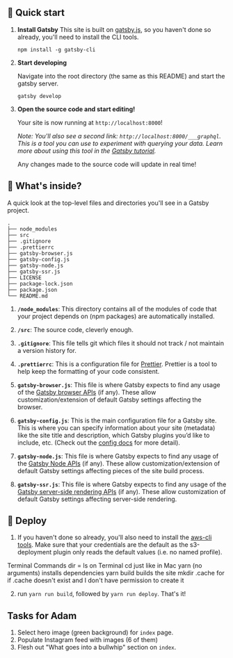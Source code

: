 ## 🚀 Quick start

1.  **Install Gatsby**
    This site is built on [gatsby.js](https://www.gatsbyjs.org/), so you haven't done so already, you'll need to install the CLI tools.

    ```shell
    npm install -g gatsby-cli
    ```

2.  **Start developing**

    Navigate into the root directory (the same as this README) and start the gatsby server.

    ```shell
    gatsby develop
    ```

3.  **Open the source code and start editing!**

    Your site is now running at `http://localhost:8000`!

    _Note: You'll also see a second link: _`http://localhost:8000/___graphql`_. This is a tool you can use to experiment with querying your data. Learn more about using this tool in the [Gatsby tutorial](https://www.gatsbyjs.org/tutorial/part-five/#introducing-graphiql)._

    Any changes made to the source code will update in real time!

## 🧐 What's inside?

A quick look at the top-level files and directories you'll see in a Gatsby project.

    .
    ├── node_modules
    ├── src
    ├── .gitignore
    ├── .prettierrc
    ├── gatsby-browser.js
    ├── gatsby-config.js
    ├── gatsby-node.js
    ├── gatsby-ssr.js
    ├── LICENSE
    ├── package-lock.json
    ├── package.json
    └── README.md

1.  **`/node_modules`**: This directory contains all of the modules of code that your project depends on (npm packages) are automatically installed.

2.  **`/src`**: The source code, cleverly enough.

3.  **`.gitignore`**: This file tells git which files it should not track / not maintain a version history for.

4.  **`.prettierrc`**: This is a configuration file for [Prettier](https://prettier.io/). Prettier is a tool to help keep the formatting of your code consistent.

5.  **`gatsby-browser.js`**: This file is where Gatsby expects to find any usage of the [Gatsby browser APIs](https://www.gatsbyjs.org/docs/browser-apis/) (if any). These allow customization/extension of default Gatsby settings affecting the browser.

6.  **`gatsby-config.js`**: This is the main configuration file for a Gatsby site. This is where you can specify information about your site (metadata) like the site title and description, which Gatsby plugins you’d like to include, etc. (Check out the [config docs](https://www.gatsbyjs.org/docs/gatsby-config/) for more detail).

7.  **`gatsby-node.js`**: This file is where Gatsby expects to find any usage of the [Gatsby Node APIs](https://www.gatsbyjs.org/docs/node-apis/) (if any). These allow customization/extension of default Gatsby settings affecting pieces of the site build process.

8.  **`gatsby-ssr.js`**: This file is where Gatsby expects to find any usage of the [Gatsby server-side rendering APIs](https://www.gatsbyjs.org/docs/ssr-apis/) (if any). These allow customization of default Gatsby settings affecting server-side rendering.

## 💫 Deploy

1. If you haven't done so already, you'll also need to install the [aws-cli tools](https://docs.aws.amazon.com/cli/latest/userguide/install-cliv2.html). Make sure that your credentials are the default as the s3-deployment plugin only reads the default values (i.e. no named profile).

Terminal Commands
dir              = ls on Terminal
cd               just like in Mac
yarn             (no arguments) installs dependencies
yarn build       builds the site
mkdir .cache     for if .cache doesn't exist and I don't have permission to create it


2. run `yarn run build`, followed by `yarn run deploy`. That's it!

## Tasks for Adam

1. Select hero image (green background) for `index` page.
2. Populate Instagram feed with images (6 of them)
3. Flesh out "What goes into a bullwhip" section on `index`.
